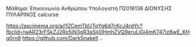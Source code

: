 Μάθημα: Επικοινωνία Ανθρώπου Υπολογιστή
Π2016136
ΔΙΟΝΥΣΗΣ ΠΥΛΑΡΙΝΟΣ
calcurse

https://asciinema.org/a/l1ZCemTbUTqYg6d7cKcJ4rdYc?fbclid=IwAR23rFSkZJ2Ro5iN3gR3aSiji0HmhZVQ9eruLjGi4mK747iz8wE_KHq0rn8
https://github.com/DarkSnakeII
..
